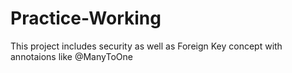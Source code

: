 # Practice-Working
This project includes security as well as Foreign Key concept with annotaions like @ManyToOne
